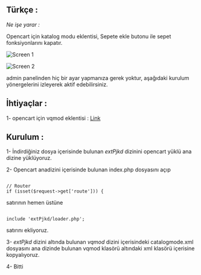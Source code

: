 Türkçe :
---------

*Ne işe yarar :*

Opencart için katalog modu eklentisi, Sepete ekle butonu ile sepet fonksiyonlarını kapatır.

![Screen 1](http://i.imgur.com/tscQuSo.jpg "Screen 1")


![Screen 2](http://i.imgur.com/K5l4CWo.jpg "Screen 2")

admin panelinden hiç bir ayar yapmanıza gerek yoktur, aşağıdaki kurulum yönergelerini izleyerek aktif edebilirsiniz.


İhtiyaçlar :
-----------
1- opencart için vqmod eklentisi : [Link](https://code.google.com/p/vqmod/)


Kurulum :
-----------
1- İndirdiğiniz dosya içerisinde bulunan *extPjkd* dizinini opencart yüklü ana dizine yüklüyoruz.

2- Opencart anadizini içerisinde bulunan index.php dosyasını açıp

<code>
// Router
if (isset($request->get['route'])) {
</code>

satırının hemen üstüne

<code>
include 'extPjkd/loader.php';
</code>

satırını ekliyoruz.

3- *extPjkd* dizini altında bulunan *vqmod* dizini içerisindeki  catalogmode.xml dosyasını ana dizinde bulunan vqmod klasörü altındaki xml klasörü içerisine kopyalıyoruz.

4- Bitti